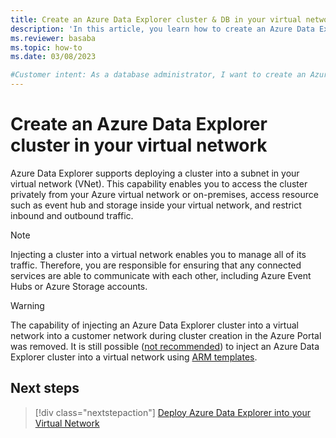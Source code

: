 ```yaml
---
title: Create an Azure Data Explorer cluster & DB in your virtual network
description: 'In this article, you learn how to create an Azure Data Explorer cluster in your virtual network.'
ms.reviewer: basaba
ms.topic: how-to
ms.date: 03/08/2023

#Customer intent: As a database administrator, I want to create an Azure Data Explorer cluster and database in my virtual network.
---
```


# Create an Azure Data Explorer cluster in your virtual network

Azure Data Explorer supports deploying a cluster into a subnet in your virtual network (VNet). This capability enables you to access the cluster privately from your Azure virtual network or on-premises, access resource such as event hub and storage inside your virtual network, and restrict inbound and outbound traffic.

> [!Note]
> Injecting a cluster into a virtual network enables you to manage all of its traffic. Therefore, you are responsible for ensuring that any connected services are able to communicate with each other, including Azure Event Hubs or Azure Storage accounts.

> [!Warning]
> The capability of injecting an Azure Data Explorer cluster into a virtual network into a customer network during cluster creation in the Azure Portal was removed. It is still possible ([not recommended](security-network-overview.md#comparison-and-recommendation)) to inject an Azure Data Explorer cluster into a virtual network using [ARM templates](https://azure.microsoft.com/resources/templates/kusto-vnet/).

## Next steps

> [!div class="nextstepaction"]
> [Deploy Azure Data Explorer into your Virtual Network](vnet-deployment.md)
